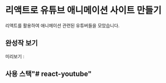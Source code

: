 # 리액트로 유튜브 애니메이션 사이트 만들기

리액트를 활용하여 애니메이션 관련된 유튜버들을 모았습니다.

## 완성작 보기
미리보기 : 

## 사용 스택"# react-youtube" 
